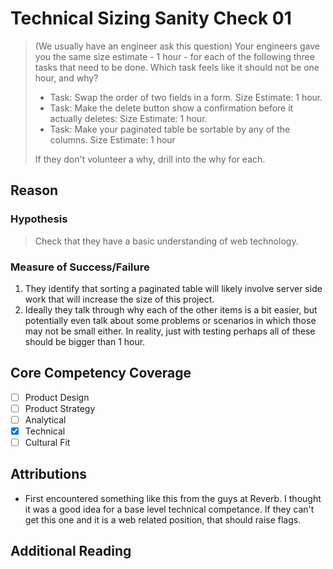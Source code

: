 # Technical Sizing Sanity Check 01
> (We usually have an engineer ask this question)
> Your engineers gave you the same size estimate - 1 hour - for each of the following three tasks that need to be done.  Which task feels like it should not be one hour, and why?
>  * Task: Swap the order of two fields in a form.  Size Estimate: 1 hour.
>  * Task: Make the delete button show a confirmation before it actually deletes:  Size Estimate: 1 hour.
>  * Task: Make your paginated table be sortable by any of the columns. Size Estimate: 1 hour
>
> If they don't volunteer a why, drill into the why for each.


## Reason
### Hypothesis
> Check that they have a basic understanding of web technology.  

### Measure of Success/Failure 
1. They identify that sorting a paginated table will likely involve server side work that will increase the size of this project.
2. Ideally they talk through why each of the other items is a bit easier, but potentially even talk about some problems or scenarios in which those may not be small either.  In reality, just with testing perhaps all of these should be bigger than 1 hour.

## Core Competency Coverage
- [ ] Product Design
- [ ] Product Strategy
- [ ] Analytical
- [x] Technical
- [ ] Cultural Fit

## Attributions
* First encountered something like this from the guys at Reverb.  I thought it was a good idea for a base level technical competance.  If they can't get this one and it is a web related position, that should raise flags.

## Additional Reading

